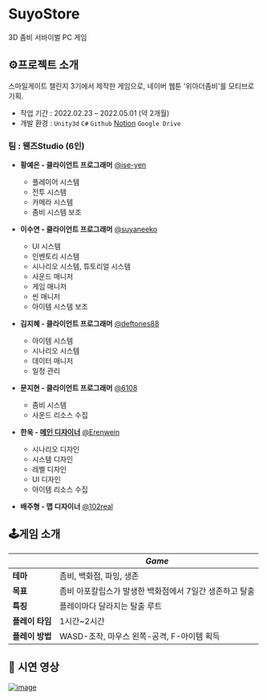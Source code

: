 # SuyoStore
3D 좀비 서바이벌 PC 게임

## ⚙프로젝트 소개
스마일게이트 챌린지 3기에서 제작한 게임으로, 네이버 웹툰 '위아더좀비'를 모티브로 기획.

- 작업 기간 : 2022.02.23 – 2022.05.01 (약 2개월)
- 개발 환경 : `Unity3d` `C#` `Github` [Notion](https://noisy-accordion-367.notion.site/PM-ad7f014134a34030a3727526149fced4) `Google Drive`

###  팀 : 웬즈Studio (6인)

- **황예은 - 클라이언트 프로그래머**
[@ise-yen](https://github.com/ise-yen)
  - 플레이어 시스템
  - 전투 시스템
  - 카메라 시스템
  - 좀비 시스템 보조


- **이수연 - 클라이언트 프로그래머**
[@suyaneeko](https://github.com/suyaneeko)
  - UI 시스템
  - 인벤토리 시스템
  - 시나리오 시스템, 튜토리얼 시스템
  - 사운드 매니저
  - 게임 매니저
  - 씬 매니저
  - 아이템 시스템 보조

- **김지혜 - 클라이언트 프로그래머**
[@deftones88](https://github.com/deftones88)
  - 아이템 시스템
  - 시나리오 시스템
  - 데이터 매니저
  - 일정 관리
  
- **문지현 - 클라이언트 프로그래머**
[@6108](https://github.com/6108)
  - 좀비 시스템
  - 사운드 리소스 수집

- **한욱 - [메인 디자이너](https://docs.google.com/document/d/1-_kvZj1Ez5WzZ8CLhVG3Fj3g6KVcAhZd/edit?usp=sharing&ouid=109628991358854797821&rtpof=true&sd=true)**
[@Erenwein](https://github.com/Erenwein)
  - 시나리오 디자인
  - 시스템 디자인
  - 레벨 디자인
  - UI 디자인
  - 아이템 리소스 수집

- **배주형 - 맵 디자이너**
[@102real](https://github.com/102real)
  

## 🕹게임 소개
||*Game*|
|--|--|
|**테마**|좀비, 백화점, 파밍, 생존|
|**목표**|좀비 아포칼립스가 발생한 백화점에서 7일간 생존하고 탈출|
|**특징**|플레이마다 달라지는 탈출 루트|
|**플레이 타임**|1시간~2시간|
|**플레이 방법**|WASD-조작, 마우스 왼쪽-공격, F-아이템 획득|


## 🎥 시연 영상
[![image](https://user-images.githubusercontent.com/66158433/168473954-bcca963f-a7ad-4c5f-a47d-0e493db6c423.png)](https://youtu.be/jyFTkEXTauY)
